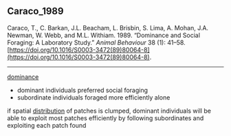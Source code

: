 ## Caraco_1989

Caraco, T., C. Barkan, J.L. Beacham, L. Brisbin, S. Lima, A. Mohan, J.A. Newman, W. Webb, and M.L. Withiam. 1989. “Dominance and Social Foraging: A Laboratory Study.” _Animal Behaviour_ 38 (1): 41–58. [https://doi.org/10.1016/S0003-3472(89)80064-8](https://doi.org/10.1016/S0003-3472(89)80064-8).

---

[dominance](../topics/dominance.md) 

- dominant individuals preferred social foraging 
- subordinate individuals foraged more efficiently alone

if spatial [distribution](../topics/distribution.md) of patches is clumped, dominant individuals will be able to exploit most patches efficiently by following subordinates and exploiting each patch found